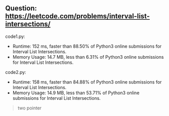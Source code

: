 ## Question: https://leetcode.com/problems/interval-list-intersections/

code1.py:
* Runtime: 152 ms, faster than 88.50% of Python3 online submissions for Interval List Intersections.
* Memory Usage: 14.7 MB, less than 6.31% of Python3 online submissions for Interval List Intersections.

code2.py:
* Runtime: 158 ms, faster than 84.88% of Python3 online submissions for Interval List Intersections.
* Memory Usage: 14.9 MB, less than 53.71% of Python3 online submissions for Interval List Intersections.
> two pointer